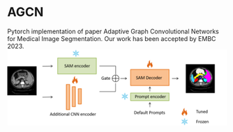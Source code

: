 # AGCN
Pytorch implementation of paper Adaptive Graph Convolutional Networks for Medical Image Segmentation.
Our work has been accepted by EMBC 2023.
![overview](https://github.com/11yxk/SAM-LST/blob/main/overview.png)
